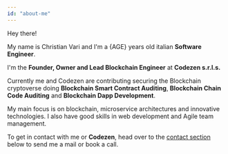 ```yaml
---
id: "about-me"
---
```


Hey there!

My name is Christian Vari and I'm a {AGE} years old italian **Software Engineer**.

I'm the **Founder, Owner and Lead Blockchain Engineer** at **Codezen s.r.l.s.**

Currently me and Codezen are contributing securing the Blockchain cryptoverse doing **Blockchain Smart Contract Auditing**, **Blockchain Chain Code Auditing** and **Blockchain Dapp Development**.

My main focus is on blockchain, microservice architectures and innovative technologies.
I also have good skills in web development and Agile team management.

To get in contact with me or **Codezen**, head over to the [contact section](#contact) below to send me a mail or book a call.
